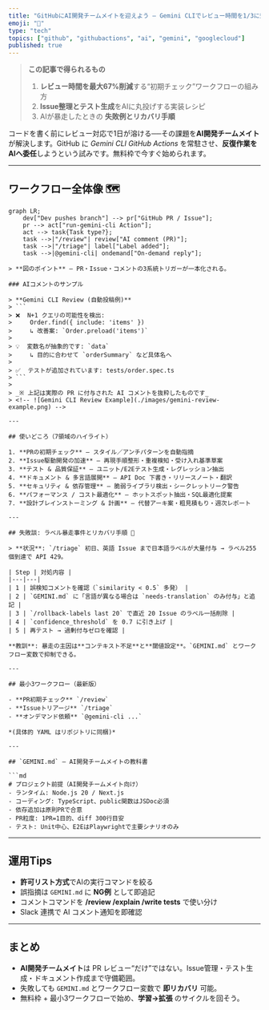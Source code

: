 ```yaml
---
title: "GitHubにAI開発チームメイトを迎えよう — Gemini CLIでレビュー時間を1/3に短縮する方法"
emoji: "🤖"
type: "tech"
topics: ["github", "githubactions", "ai", "gemini", "googlecloud"]
published: true
---
```


> **この記事で得られるもの**  
> 1. **レビュー時間を最大67%削減**する“初期チェック”ワークフローの組み方  
> 2. **Issue整理とテスト生成**をAIに丸投げする実装レシピ  
> 3. AIが暴走したときの **失敗例とリカバリ手順**  

コードを書く前にレビュー対応で1日が溶ける──その課題を**AI開発チームメイト**が解決します。GitHub に *Gemini CLI GitHub Actions* を常駐させ、**反復作業をAIへ委任**しようという試みです。無料枠で今すぐ始められます。

---

## ワークフロー全体像 🗺️

```mermaid
graph LR;
    dev["Dev pushes branch"] --> pr["GitHub PR / Issue"];
    pr --> act["run-gemini-cli Action"];
    act --> task{Task type?};
    task -->|"/review"| review["AI comment (PR)"];
    task -->|"/triage"| label["Label added"];
    task -->|@gemini-cli| ondemand["On-demand reply"];

> **図のポイント** — PR・Issue・コメントの3系統トリガーが一本化される。

### AIコメントのサンプル

> **Gemini CLI Review (自動投稿例)**  
> ```
> ❌  N+1 クエリの可能性を検出:
>     Order.find({ include: 'items' })
>     ↳ 改善案: `Order.preload('items')`
>
> 💡  変数名が抽象的です: `data`
>     ↳ 目的に合わせて `orderSummary` など具体名へ
>
> ✅  テストが追加されています: tests/order.spec.ts
> ```
>
> _※ 上記は実際の PR に付与された AI コメントを抜粋したものです_  
> <!-- ![Gemini CLI Review Example](./images/gemini-review-example.png) -->

---

## 使いどころ（7領域のハイライト）

1. **PRの初期チェック** – スタイル／アンチパターンを自動指摘  
2. **Issue駆動開発の加速** – 再現手順整形・重複検知・受け入れ基準草案  
3. **テスト & 品質保証** – ユニット/E2Eテスト生成・レグレッション抽出  
4. **ドキュメント & 多言語展開** – API Doc 下書き・リリースノート・翻訳  
5. **セキュリティ & 依存管理** – 脆弱ライブラリ検出・シークレットリーク警告  
6. **パフォーマンス / コスト最適化** – ホットスポット抽出・SQL最適化提案  
7. **設計ブレインストーミング & 計画** – 代替アーキ案・粗見積もり・週次レポート

---

## 失敗談: ラベル暴走事件とリカバリ手順 🐞

> **状況**: `/triage` 初日、英語 Issue まで日本語ラベルが大量付与 → ラベル255個到達で API 429。

| Step | 対処内容 |
|---|---|
| 1 | 誤検知コメントを確認（`similarity < 0.5` 多発） |
| 2 | `GEMINI.md` に「言語が異なる場合は `needs-translation` のみ付与」と追記 |
| 3 | `/rollback-labels last 20` で直近 20 Issue のラベル一括削除 |
| 4 | `confidence_threshold` を 0.7 に引き上げ |
| 5 | 再テスト → 過剰付与ゼロを確認 |

**教訓**: 暴走の主因は**コンテキスト不足**と**閾値設定**。`GEMINI.md` とワークフロー変数で抑制できる。

---

## 最小3ワークフロー（最新版）

- **PR初期チェック** `/review`  
- **Issueトリアージ** `/triage`  
- **オンデマンド依頼** `@gemini-cli ...`  

*(具体的 YAML はリポジトリに同梱)*

---

## `GEMINI.md` ― AI開発チームメイトの教科書

```md
# プロジェクト前提（AI開発チームメイト向け）
- ランタイム: Node.js 20 / Next.js
- コーディング: TypeScript、public関数はJSDoc必須
- 依存追加は原則PRで合意
- PR粒度: 1PR=1目的、diff 300行目安
- テスト: Unit中心、E2EはPlaywrightで主要シナリオのみ
```

---

## 運用Tips

- **許可リスト方式**でAIの実行コマンドを絞る  
- 誤指摘は `GEMINI.md` に **NG例** として即追記  
- コメントコマンドを **/review /explain /write tests** で使い分け  
- Slack 連携で AI コメント通知を即確認

---

## まとめ

- **AI開発チームメイト**は PR レビュー“だけ”ではない。Issue管理・テスト生成・ドキュメント作成まで守備範囲。  
- 失敗しても `GEMINI.md` とワークフロー変数で **即リカバリ** 可能。  
- 無料枠 + 最小3ワークフローで始め、**学習→拡張** のサイクルを回そう。
